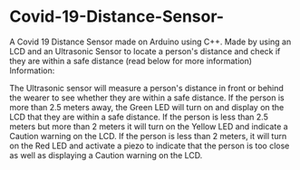 # Covid-19-Distance-Sensor-
A Covid 19 Distance Sensor made on Arduino using C++. Made by using an LCD and an Ultrasonic Sensor to locate a person's distance and check if they are within a safe distance (read below for more information)  
Information:  

The Ultrasonic sensor will measure a person's distance in front or behind the wearer to see whether they are within a safe distance. If the person is more than 2.5 meters away, the Green LED will turn on and display on the LCD that they are within a safe distance. If the person is less than 2.5 meters but more than 2 meters it will turn on the Yellow LED and indicate a Caution warning on the LCD. If the person is less than 2 meters, it will turn on the Red LED and activate a piezo to indicate that the person is too close as well as displaying a Caution warning on the LCD.
